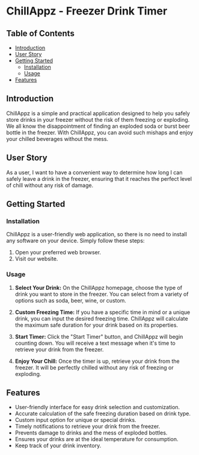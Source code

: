 # ChillAppz - Freezer Drink Timer

## Table of Contents
- [Introduction](#introduction)
- [User Story](#user-story)
- [Getting Started](#getting-started)
  - [Installation](#installation)
  - [Usage](#usage)
- [Features](#features)

## Introduction

ChillAppz is a simple and practical application designed to help you safely store drinks in your freezer without the risk of them freezing or exploding. We all know the disappointment of finding an exploded soda or burst beer bottle in the freezer. With ChillAppz, you can avoid such mishaps and enjoy your chilled beverages without the mess.

## User Story

As a user, I want to have a convenient way to determine how long I can safely leave a drink in the freezer, ensuring that it reaches the perfect level of chill without any risk of damage.

## Getting Started

### Installation

ChillAppz is a user-friendly web application, so there is no need to install any software on your device. Simply follow these steps:

1. Open your preferred web browser.
2. Visit our website.

### Usage

1. **Select Your Drink:** On the ChillAppz homepage, choose the type of drink you want to store in the freezer. You can select from a variety of options such as soda, beer, wine, or custom.

2. **Custom Freezing Time:** If you have a specific time in mind or a unique drink, you can input the desired freezing time. ChillAppz will calculate the maximum safe duration for your drink based on its properties.

3. **Start Timer:** Click the "Start Timer" button, and ChillAppz will begin counting down. You will receive a text message when it's time to retrieve your drink from the freezer.

4. **Enjoy Your Chill:** Once the timer is up, retrieve your drink from the freezer. It will be perfectly chilled without any risk of freezing or exploding.

## Features

- User-friendly interface for easy drink selection and customization.
- Accurate calculation of the safe freezing duration based on drink type.
- Custom input option for unique or special drinks.
- Timely notifications to retrieve your drink from the freezer.
- Prevents damage to drinks and the mess of exploded bottles.
- Ensures your drinks are at the ideal temperature for consumption.
- Keep track of your drink inventory. 
